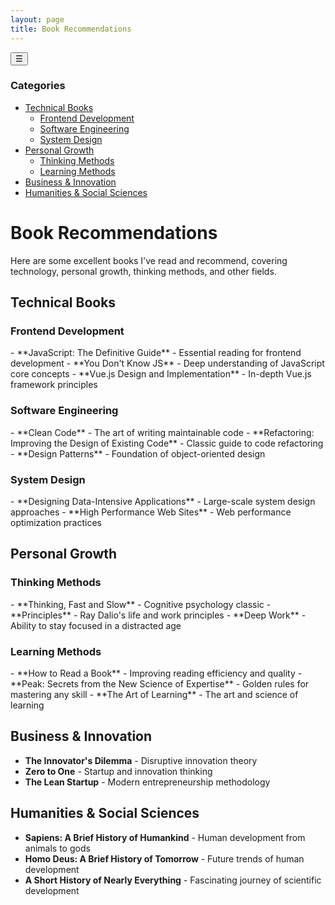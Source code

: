 ```yaml
---
layout: page
title: Book Recommendations
---
```


<div class="books-page-container">
  <!-- Mobile Sidebar Overlay -->
  <div class="mobile-sidebar-overlay" id="sidebarOverlay"></div>
  
  <!-- Mobile Sidebar Toggle Button -->
  <button class="mobile-sidebar-toggle" id="sidebarToggle" aria-label="Toggle navigation menu">
    <span id="toggleIcon">☰</span>
  </button>
  
  <aside class="books-sidebar" id="sidebar">
    <nav class="sidebar-nav">
      <h3 class="sidebar-title">Categories</h3>
      <ul class="category-list">
        <li><a href="#technical-books" class="category-link">Technical Books</a>
          <ul class="subcategory-list">
            <li><a href="#frontend-dev">Frontend Development</a></li>
            <li><a href="#software-eng">Software Engineering</a></li>
            <li><a href="#system-design">System Design</a></li>
          </ul>
        </li>
        <li><a href="#personal-growth" class="category-link">Personal Growth</a>
          <ul class="subcategory-list">
            <li><a href="#thinking-methods">Thinking Methods</a></li>
            <li><a href="#learning-methods">Learning Methods</a></li>
          </ul>
        </li>
        <li><a href="#business-innovation" class="category-link">Business & Innovation</a></li>
        <li><a href="#humanities" class="category-link">Humanities & Social Sciences</a></li>
      </ul>
    </nav>
  </aside>
  
  <main class="books-content">
    <h1>Book Recommendations</h1>
    <p class="books-intro">Here are some excellent books I've read and recommend, covering technology, personal growth, thinking methods, and other fields.</p>

<section id="technical-books">
<h2>Technical Books</h2>

<div id="frontend-dev">
<h3>Frontend Development</h3>
- **JavaScript: The Definitive Guide** - Essential reading for frontend development
- **You Don't Know JS** - Deep understanding of JavaScript core concepts
- **Vue.js Design and Implementation** - In-depth Vue.js framework principles

</div>

<div id="software-eng">
<h3>Software Engineering</h3>
- **Clean Code** - The art of writing maintainable code
- **Refactoring: Improving the Design of Existing Code** - Classic guide to code refactoring
- **Design Patterns** - Foundation of object-oriented design

</div>

<div id="system-design">
<h3>System Design</h3>
- **Designing Data-Intensive Applications** - Large-scale system design approaches
- **High Performance Web Sites** - Web performance optimization practices

</div>
</section>

<section id="personal-growth">
<h2>Personal Growth</h2>

<div id="thinking-methods">
<h3>Thinking Methods</h3>
- **Thinking, Fast and Slow** - Cognitive psychology classic
- **Principles** - Ray Dalio's life and work principles
- **Deep Work** - Ability to stay focused in a distracted age

</div>

<div id="learning-methods">
<h3>Learning Methods</h3>
- **How to Read a Book** - Improving reading efficiency and quality
- **Peak: Secrets from the New Science of Expertise** - Golden rules for mastering any skill
- **The Art of Learning** - The art and science of learning

</div>
</section>

<section id="business-innovation">
<h2>Business & Innovation</h2>

- **The Innovator's Dilemma** - Disruptive innovation theory
- **Zero to One** - Startup and innovation thinking
- **The Lean Startup** - Modern entrepreneurship methodology

</section>

<section id="humanities">
<h2>Humanities & Social Sciences</h2>

- **Sapiens: A Brief History of Humankind** - Human development from animals to gods
- **Homo Deus: A Brief History of Tomorrow** - Future trends of human development
- **A Short History of Nearly Everything** - Fascinating journey of scientific development

</section>
  </main>
</div>

<script>
(function() {
  // Only run on client side
  if (typeof window === 'undefined') return;
  
  function initSidebar() {
    const sidebarToggle = document.getElementById('sidebarToggle');
    const sidebar = document.getElementById('sidebar');
    const overlay = document.getElementById('sidebarOverlay');
    const toggleIcon = document.getElementById('toggleIcon');
    
    if (!sidebarToggle || !sidebar || !overlay || !toggleIcon) {
      console.log('Sidebar elements not found, retrying...');
      setTimeout(initSidebar, 100);
      return;
    }
    
    console.log('Sidebar elements found, initializing...');
  
  function toggleSidebar() {
    const isActive = sidebar.classList.contains('active');
    
    if (isActive) {
      // Close sidebar
      sidebar.classList.remove('active');
      overlay.classList.remove('active');
      sidebarToggle.classList.remove('active');
      toggleIcon.textContent = '☰';
      document.body.style.overflow = '';
    } else {
      // Open sidebar
      sidebar.classList.add('active');
      overlay.classList.add('active');
      sidebarToggle.classList.add('active');
      toggleIcon.textContent = '✕';
      document.body.style.overflow = 'hidden';
    }
  }
  
  // Toggle button click
  sidebarToggle.addEventListener('click', toggleSidebar);
  
  // Overlay click to close
  overlay.addEventListener('click', function() {
    if (sidebar.classList.contains('active')) {
      toggleSidebar();
    }
  });
  
  // Close sidebar when clicking on links
  sidebar.addEventListener('click', function(e) {
    if (e.target.tagName === 'A') {
      setTimeout(toggleSidebar, 150);
    }
  });
  
  // Handle escape key
  document.addEventListener('keydown', function(e) {
    if (e.key === 'Escape' && sidebar.classList.contains('active')) {
      toggleSidebar();
    }
  });
  
  // Handle window resize
  window.addEventListener('resize', function() {
    if (window.innerWidth > 1024 && sidebar.classList.contains('active')) {
      sidebar.classList.remove('active');
      overlay.classList.remove('active');
      sidebarToggle.classList.remove('active');
      toggleIcon.textContent = '☰';
      document.body.style.overflow = '';
    }
  });
  }
  
  // Start initialization
  if (document.readyState === 'loading') {
    document.addEventListener('DOMContentLoaded', initSidebar);
  } else {
    initSidebar();
  }
})();
</script>